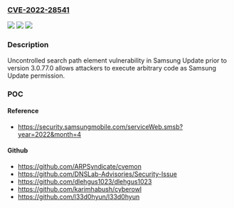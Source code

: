 ### [CVE-2022-28541](https://cve.mitre.org/cgi-bin/cvename.cgi?name=CVE-2022-28541)
![](https://img.shields.io/static/v1?label=Product&message=Samsung%20Update&color=blue)
![](https://img.shields.io/static/v1?label=Version&message=-%3C%203.0.77.0%20&color=brighgreen)
![](https://img.shields.io/static/v1?label=Vulnerability&message=CWE-22%20Improper%20Limitation%20of%20a%20Pathname%20to%20a%20Restricted%20Directory%20('Path%20Traversal')&color=brighgreen)

### Description

Uncontrolled search path element vulnerability in Samsung Update prior to version 3.0.77.0 allows attackers to execute arbitrary code as Samsung Update permission.

### POC

#### Reference
- https://security.samsungmobile.com/serviceWeb.smsb?year=2022&month=4

#### Github
- https://github.com/ARPSyndicate/cvemon
- https://github.com/DNSLab-Advisories/Security-Issue
- https://github.com/dlehgus1023/dlehgus1023
- https://github.com/karimhabush/cyberowl
- https://github.com/l33d0hyun/l33d0hyun

